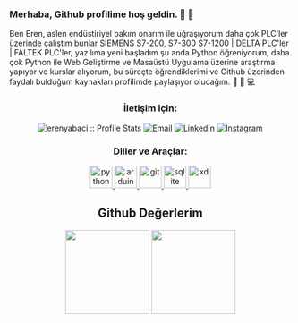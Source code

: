 ### Merhaba, Github profilime hoş geldin. :wave: :wave:

Ben Eren, aslen endüstiriyel bakım onarım ile uğraşıyorum daha çok PLC'ler üzerinde çalıştım bunlar SİEMENS S7-200, S7-300 S7-1200 | DELTA PLC'ler | FALTEK PLC'ler, yazılıma yeni başladım şu anda Python öğreniyorum, daha çok Python ile Web Geliştirme ve Masaüstü Uygulama üzerine araştırma yapıyor ve kurslar alıyorum, bu süreçte öğrendiklerimi ve Github üzerinden faydalı bulduğum kaynakları profilimde paylaşıyor olucağım. :electric_plug: :mag_right: :computer:

<h3 align="center">İletişim için:</h3>

<p align="center">
<img src="https://komarev.com/ghpvc/?username=erenyabaci&color=blue" alt="erenyabaci :: Profile Stats"></a>
<a href="mailto:erenyabacii@outlook.com"><img alt="Email" src="https://img.shields.io/badge/Email-erenyabacii@outlook.com-blue?style=flat&logo=gmail"></a>
<a href="https://www.linkedin.com/in/eren-yabacı-187992232/" target="_blank"><img alt="LinkedIn" src="https://img.shields.io/badge/LinkedIn-@erenyabaci-blue?style=flat&logo=linkedin"></a>
<a href="https://www.instagram.com/erenyabaci/"><img alt="Instagram" src="https://img.shields.io/badge/Instagram-erenyabaci-black?style=flat-square&logo=instagram"></a>
</p>

<h3 align="center">Diller ve Araçlar:</h3>
<p align="center"> <a href="https://www.python.org/" target="_blank"> <img src="https://www.vectorlogo.zone/logos/python/python-icon.svg" alt="python" width="40" height="40"/> </a> <a href="https://www.arduino.cc/" target="_blank"> <img src="https://cdn.worldvectorlogo.com/logos/arduino-1.svg" alt="arduino" width="40" height="40"/> </a> <a href="https://git-scm.com/" target="_blank"> <img src="https://www.vectorlogo.zone/logos/git-scm/git-scm-icon.svg" alt="git" width="40" height="40"/> </a> <a href="https://code.visualstudio.com/" target="_blank"> <img src="https://www.vectorlogo.zone/logos/visualstudio_code/visualstudio_code-icon.svg" alt="sqlite" width="40" height="40"/> </a> <a href="https://new.siemens.com/tr/tr.html?acz=1&gclid=CjwKCAjwq5-WBhB7EiwAl-HEktbSuRH4J3t2_BlVosuIJ5f4evGH4O8EVgk6IFJ3iXRcRnoJzQbv5xoCixwQAvD_BwE" target="_blank"> <img src="https://www.vectorlogo.zone/logos/siemens/siemens-icon.svg" alt="xd" width="40" height="40"/> </a> </p>

<h2 align="center">Github Değerlerim </h2>
<p align="center">
  <img src="https://github-readme-stats.vercel.app/api?username=erenyabaci"  height="150">
  <img src="https://github-readme-stats.vercel.app/api/top-langs/?username=erenyabaci" height="150">
  

</p>
